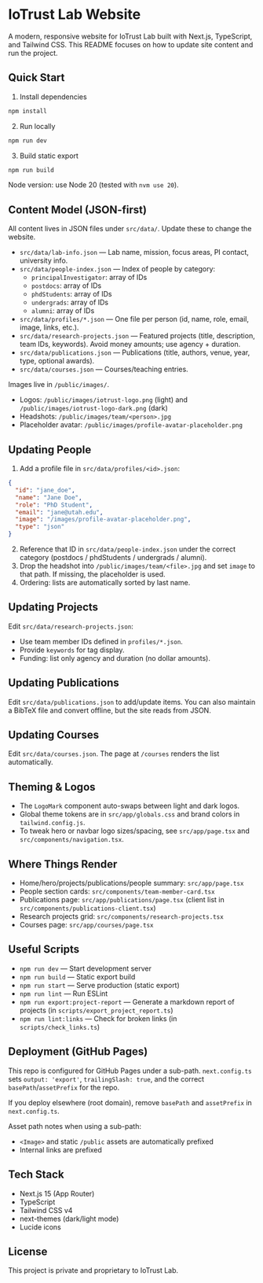 # IoTrust Lab Website

A modern, responsive website for IoTrust Lab built with Next.js, TypeScript, and Tailwind CSS. This README focuses on how to update site content and run the project.

## Quick Start

1) Install dependencies
```bash
npm install
```
2) Run locally
```bash
npm run dev
```
3) Build static export
```bash
npm run build
```

Node version: use Node 20 (tested with `nvm use 20`).

## Content Model (JSON-first)

All content lives in JSON files under `src/data/`. Update these to change the website.

- `src/data/lab-info.json` — Lab name, mission, focus areas, PI contact, university info.
- `src/data/people-index.json` — Index of people by category:
  - `principalInvestigator`: array of IDs
  - `postdocs`: array of IDs
  - `phdStudents`: array of IDs
  - `undergrads`: array of IDs
  - `alumni`: array of IDs
- `src/data/profiles/*.json` — One file per person (id, name, role, email, image, links, etc.).
- `src/data/research-projects.json` — Featured projects (title, description, team IDs, keywords). Avoid money amounts; use agency + duration.
- `src/data/publications.json` — Publications (title, authors, venue, year, type, optional awards).
- `src/data/courses.json` — Courses/teaching entries.

Images live in `/public/images/`.
- Logos: `/public/images/iotrust-logo.png` (light) and `/public/images/iotrust-logo-dark.png` (dark)
- Headshots: `/public/images/team/<person>.jpg`
- Placeholder avatar: `/public/images/profile-avatar-placeholder.png`

## Updating People

1) Add a profile file in `src/data/profiles/<id>.json`:
```json
{
  "id": "jane_doe",
  "name": "Jane Doe",
  "role": "PhD Student",
  "email": "jane@utah.edu",
  "image": "/images/profile-avatar-placeholder.png",
  "type": "json"
}
```
2) Reference that ID in `src/data/people-index.json` under the correct category (postdocs / phdStudents / undergrads / alumni).
3) Drop the headshot into `/public/images/team/<file>.jpg` and set `image` to that path. If missing, the placeholder is used.
4) Ordering: lists are automatically sorted by last name.

## Updating Projects

Edit `src/data/research-projects.json`:
- Use team member IDs defined in `profiles/*.json`.
- Provide `keywords` for tag display.
- Funding: list only agency and duration (no dollar amounts).

## Updating Publications

Edit `src/data/publications.json` to add/update items. You can also maintain a BibTeX file and convert offline, but the site reads from JSON.

## Updating Courses

Edit `src/data/courses.json`. The page at `/courses` renders the list automatically.

## Theming & Logos

- The `LogoMark` component auto-swaps between light and dark logos.
- Global theme tokens are in `src/app/globals.css` and brand colors in `tailwind.config.js`.
- To tweak hero or navbar logo sizes/spacing, see `src/app/page.tsx` and `src/components/navigation.tsx`.

## Where Things Render

- Home/hero/projects/publications/people summary: `src/app/page.tsx`
- People section cards: `src/components/team-member-card.tsx`
- Publications page: `src/app/publications/page.tsx` (client list in `src/components/publications-client.tsx`)
- Research projects grid: `src/components/research-projects.tsx`
- Courses page: `src/app/courses/page.tsx`

## Useful Scripts

- `npm run dev` — Start development server
- `npm run build` — Static export build
- `npm run start` — Serve production (static export)
- `npm run lint` — Run ESLint
- `npm run export:project-report` — Generate a markdown report of projects (in `scripts/export_project_report.ts`)
- `npm run lint:links` — Check for broken links (in `scripts/check_links.ts`)

## Deployment (GitHub Pages)

This repo is configured for GitHub Pages under a sub-path. `next.config.ts` sets `output: 'export'`, `trailingSlash: true`, and the correct `basePath`/`assetPrefix` for the repo.

If you deploy elsewhere (root domain), remove `basePath` and `assetPrefix` in `next.config.ts`.

Asset path notes when using a sub-path:
- `<Image>` and static `/public` assets are automatically prefixed
- Internal links are prefixed

## Tech Stack

- Next.js 15 (App Router)
- TypeScript
- Tailwind CSS v4
- next-themes (dark/light mode)
- Lucide icons

## License

This project is private and proprietary to IoTrust Lab.

